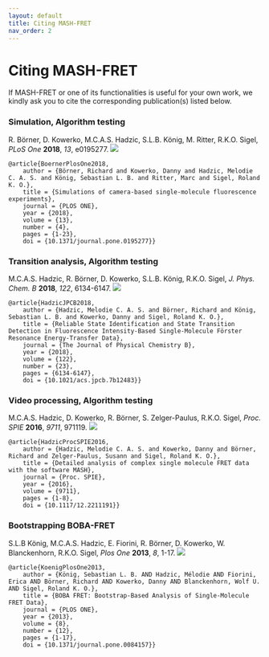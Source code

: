 ```yaml
---
layout: default
title: Citing MASH-FRET
nav_order: 2
---
```


# Citing MASH-FRET

If MASH-FRET or one of its functionalities is useful for your own work, we kindly ask you to cite the corresponding publication(s) listed below.


### Simulation, Algorithm testing

R. Börner, D. Kowerko, M.C.A.S. Hadzic, S.L.B. König, M. Ritter, R.K.O. Sigel, *PLoS One* **2018**, *13*, e0195277. [![](https://img.shields.io/badge/DOI-10.1371/journal.pone.0195277-blue.svg)](https://doi.org/10.1371/journal.pone.0195277)

```
@article{BoernerPlosOne2018,
    author = {Börner, Richard and Kowerko, Danny and Hadzic, Melodie C. A. S. and König, Sebastian L. B. and Ritter, Marc and Sigel, Roland K. O.},
    title = {Simulations of camera-based single-molecule fluorescence experiments},
    journal = {PLOS ONE},
    year = {2018},
    volume = {13},
    number = {4},
    pages = {1-23},
    doi = {10.1371/journal.pone.0195277}}
```


### Transition analysis, Algorithm testing

M.C.A.S. Hadzic, R. Börner, D. Kowerko, S.L.B. König, R.K.O. Sigel, *J. Phys. Chem. B* **2018**, *122*, 6134-6147. [![](https://img.shields.io/badge/DOI-10.1021/acs.jpcb.7b12483-blue.svg)](https://doi.org/10.1021/acs.jpcb.7b12483)

```
@article{HadzicJPCB2018,
    author = {Hadzic, Melodie C. A. S. and Börner, Richard and König, Sebastian L. B. and Kowerko, Danny and Sigel, Roland K. O.},
    title = {Reliable State Identification and State Transition Detection in Fluorescence Intensity-Based Single-Molecule Förster Resonance Energy-Transfer Data},
    journal = {The Journal of Physical Chemistry B},
    year = {2018},
    volume = {122},
    number = {23},
    pages = {6134-6147},
    doi = {10.1021/acs.jpcb.7b12483}}
```

### Video processing, Algorithm testing

M.C.A.S. Hadzic, D. Kowerko, R. Börner, S. Zelger-Paulus, R.K.O. Sigel, *Proc. SPIE* **2016**, *9711*, 971119. [![](https://img.shields.io/badge/DOI-10.1117/12.2211191-blue.svg)](https://doi.org/10.1117/12.2211191)

```
@article{HadzicProcSPIE2016,
    author = {Hadzic, Melodie C. A. S. and Kowerko, Danny and Börner, Richard and Zelger-Paulus, Susann and Sigel, Roland K. O.},
    title = {Detailed analysis of complex single molecule FRET data with the software MASH},
    journal = {Proc. SPIE},
    year = {2016},
    volume = {9711},
    pages = {1-8},
    doi = {10.1117/12.2211191}}
```


### Bootstrapping BOBA-FRET

S.L.B König, M.C.A.S. Hadzic, E. Fiorini, R. Börner, D. Kowerko, W. Blanckenhorn, R.K.O. Sigel, *Plos One* **2013**, *8*, 1-17. [![](https://img.shields.io/badge/DOI-10.1371/journal.pone.0084157-blue.svg)](https://doi.org/10.1371/journal.pone.0084157)

```
@article{KoenigPlosOne2013,
    author = {König, Sebastian L. B. AND Hadzic, Mélodie AND Fiorini, Erica AND Börner, Richard AND Kowerko, Danny AND Blanckenhorn, Wolf U. AND Sigel, Roland K. O.},
    title = {BOBA FRET: Bootstrap-Based Analysis of Single-Molecule FRET Data},
    journal = {PLOS ONE},
    year = {2013},
    volume = {8},
    number = {12},
    pages = {1-17},
    doi = {10.1371/journal.pone.0084157}}
```
